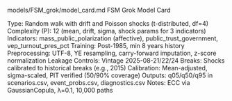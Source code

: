 models/FSM_grok/model_card.md
FSM Grok Model Card

Type: Random walk with drift and Poisson shocks (t-distributed, df=4)
Complexity (P): 12 (mean, drift, sigma, shock params for 3 indicators)
Indicators: mass_public_polarization (affective), public_trust_government, vep_turnout_pres_pct
Training: Post-1985, min 8 years history
Preprocessing: UTF-8, YE resampling, carry-forward imputation, z-score normalization
Leakage Controls: Vintage 2025-08-21/22/24
Breaks: Shocks calibrated to historical breaks (e.g., 2015)
Calibration: Mean-adjusted, sigma-scaled, PIT verified (50/90% coverage)
Outputs: q05/q50/q95 in scenarios.csv, event_probs.csv, diagnostics.csv
Notes: ECC via GaussianCopula, λ=0.1, 10,000 paths
